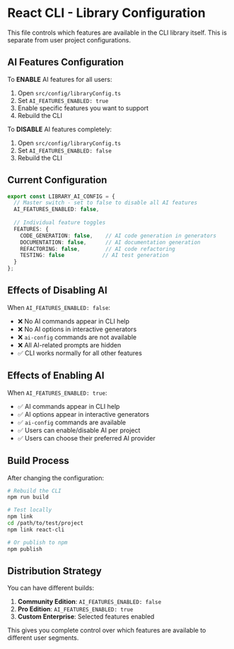 # React CLI - Library Configuration

This file controls which features are available in the CLI library itself.
This is separate from user project configurations.

## AI Features Configuration

To **ENABLE** AI features for all users:
1. Open `src/config/libraryConfig.ts`
2. Set `AI_FEATURES_ENABLED: true`
3. Enable specific features you want to support
4. Rebuild the CLI

To **DISABLE** AI features completely:
1. Open `src/config/libraryConfig.ts` 
2. Set `AI_FEATURES_ENABLED: false`
3. Rebuild the CLI

## Current Configuration

```typescript
export const LIBRARY_AI_CONFIG = {
  // Master switch - set to false to disable all AI features
  AI_FEATURES_ENABLED: false,
  
  // Individual feature toggles
  FEATURES: {
    CODE_GENERATION: false,    // AI code generation in generators
    DOCUMENTATION: false,      // AI documentation generation
    REFACTORING: false,        // AI code refactoring
    TESTING: false            // AI test generation
  }
};
```

## Effects of Disabling AI

When `AI_FEATURES_ENABLED: false`:
- ❌ No AI commands appear in CLI help
- ❌ No AI options in interactive generators
- ❌ `ai-config` commands are not available
- ❌ All AI-related prompts are hidden
- ✅ CLI works normally for all other features

## Effects of Enabling AI

When `AI_FEATURES_ENABLED: true`:
- ✅ AI commands appear in CLI help
- ✅ AI options appear in interactive generators
- ✅ `ai-config` commands are available
- ✅ Users can enable/disable AI per project
- ✅ Users can choose their preferred AI provider

## Build Process

After changing the configuration:

```bash
# Rebuild the CLI
npm run build

# Test locally
npm link
cd /path/to/test/project
npm link react-cli

# Or publish to npm
npm publish
```

## Distribution Strategy

You can have different builds:

1. **Community Edition**: `AI_FEATURES_ENABLED: false`
2. **Pro Edition**: `AI_FEATURES_ENABLED: true`
3. **Custom Enterprise**: Selected features enabled

This gives you complete control over which features are available to different user segments.
